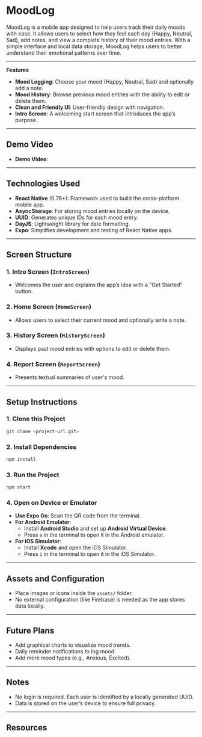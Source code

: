 # MoodLog

MoodLog is a mobile app designed to help users track their daily moods with ease. It allows users to select how they feel each day (Happy, Neutral, Sad), add notes, and view a complete history of their mood entries. With a simple interface and local data storage, MoodLog helps users to better understand their emotional patterns over time.

---

**Features**
- **Mood Logging**: Choose your mood (Happy, Neutral, Sad) and optionally add a note.
- **Mood History**: Browse previous mood entries with the ability to edit or delete them.
- **Clean and Friendly UI**: User-friendly design with navigation.
- **Intro Screen**: A welcoming start screen that introduces the app’s purpose.


---

## Demo Video

- **Demo Video**: 

---

## Technologies Used

- **React Native** (0.76+): Framework used to build the cross-platform mobile app.
- **AsyncStorage**: For storing mood entries locally on the device.
- **UUID**: Generates unique IDs for each mood entry.
- **DayJS**: Lightweight library for date formatting.
- **Expo**: Simplifies development and testing of React Native apps.

---

## Screen Structure

### 1. Intro Screen (`IntroScreen`)
- Welcomes the user and explains the app’s idea with a "Get Started" button.

### 2. Home Screen (`HomeScreen`)
- Allows users to select their current mood and optionally write a note.

### 3. History Screen (`HistoryScreen`)
- Displays past mood entries with options to edit or delete them.

### 4. Report Screen (`ReportScreen`) 
- Presents textual summaries of user's mood.

---

## Setup Instructions

### 1. Clone this Project
```bash
git clone <project-url.git>
```

### 2. Install Dependencies
```bash
npm install
```

### 3. Run the Project
```bash
npm start
```

### 4. Open on Device or Emulator
   - **Use Expo Go**: Scan the QR code from the terminal.
   - **For Android Emulator**: 
     - Install **Android Studio** and set up **Android Virtual Device**.
     - Press `a` in the terminal to open it in the Android emulator.
   - **For iOS Simulator**: 
     - Install **Xcode** and open the iOS Simulator.
     - Press `i` in the terminal to open it in the iOS Simulator.

---

## Assets and Configuration

- Place images or icons inside the `assets/` folder.
- No external configuration (like Firebase) is needed as the app stores data locally.

---

## Future Plans

- Add graphical charts to visualize mood trends.
- Daily reminder notifications to log mood.
- Add more mood types (e.g., Anxious, Excited).


---

## Notes

- No login is required. Each user is identified by a locally generated UUID.
- Data is stored on the user’s device to ensure full privacy.

---

## Resources



